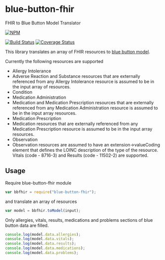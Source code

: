 blue-button-fhir
================

FHIR to Blue Button Model Translator

[![NPM](https://nodei.co/npm/blue-button-fhir.png)](https://nodei.co/npm/blue-button-fhir/)

[![Build Status](https://travis-ci.org/amida-tech/blue-button-fhir.svg)](https://travis-ci.org/amida-tech/blue-button-fhir)
[![Coverage Status](https://coveralls.io/repos/amida-tech/blue-button-fhir/badge.png)](https://coveralls.io/r/amida-tech/blue-button-fhir)

This library translates an array of FHIR resources to [blue button model](https://github.com/amida-tech/blue-button).

Currently the following resources are supported
* Allergy Intolerance
 * Adverse Reaction and Substance resources that are externally referenced from any Allergy Intolerance resource is assumed to be in the input array of resources.
* Condition
* Medication Administration
 * Medication and Medication Prescription resources that are externally referenced from any Medication Administration resource is assumed to be in the input array resources. 
* Medication Prescription
 * Medication resources that are externally referenced from any Medication Prescription resource is assumed to be in the input array resources. 
* Observation
 * Observation resources are assumed to have an extension->valueCoding element that defines the LOINC description of the type of the resource. Vitals (code - 8716-3) and Results (code - 11502-2) are supported.

## Usage

Require blue-button-fhir module
``` javascript
var bbfhir = require("blue-button-fhir");
```
and translate an array of resources 
``` javascript
var model = bbfhir.toModel(input);
```
Only allergies, vitals, results, medications and problems sections of blue button data are filled. 
``` javascript
console.log(model.data.allergies);
console.log(model.data.vitals);
console.log(model.data.results);
console.log(model.data.medications);
console.log(model.data.problems);
```
